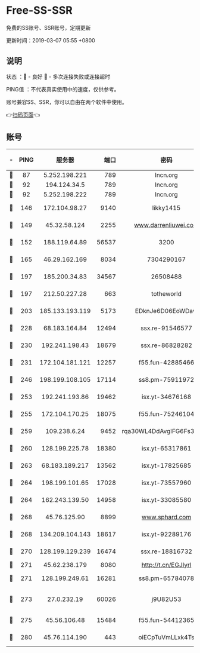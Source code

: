# Free-SS-SSR

免费的SS账号、SSR账号，定期更新

更新时间：2019-03-07 05:55 +0800

## 说明

状态     ：🙂 - 良好 🙁 - 多次连接失败或连接超时

PING值   ：不代表真实使用中的速度，仅供参考。

账号兼容SS、SSR，你可以自由在两个软件中使用。

👉[扫码页面](https://liesauer.github.io/Free-SS-SSR/)👈

## 账号

|-|PING|服务器|端口|密码|加密方式|区域|
|:----:|:----:|:-----:|-----:|:----:|:----:|:----:|
|🙂|87|5.252.198.221|789|lncn.org|rc4|JP|
|🙂|92|194.124.34.5|789|lncn.org|rc4|JP|
|🙂|92|5.252.198.222|789|lncn.org|rc4|JP|
|🙂|146|172.104.98.27|9140|likky1415|aes-256-cfb|JP|
|🙂|149|45.32.58.124|2255|www.darrenliuwei.com|aes-256-cfb|JP|
|🙂|152|188.119.64.89|56537|3200|aes-256-cfb|RU|
|🙂|165|46.29.162.169|8034|7304290167|aes-256-cfb|RU|
|🙂|197|185.200.34.83|34567|26508488|aes-256-cfb|US|
|🙂|197|212.50.227.28|663|totheworld|aes-256-cfb|US|
|🙂|203|185.133.193.119|5173|EDknJe6D06EoWDaw|aes-256-cfb|US|
|🙂|228|68.183.164.84|12494|ssx.re-91546577|aes-256-cfb|US|
|🙂|230|192.241.198.43|18679|ssx.re-86828282|aes-256-cfb|US|
|🙂|231|172.104.181.121|12257|f55.fun-42885466|aes-256-cfb|SG|
|🙂|246|198.199.108.105|17114|ss8.pm-75911972|aes-256-cfb|US|
|🙂|253|192.241.193.86|19462|isx.yt-34676168|aes-256-cfb|US|
|🙂|255|172.104.170.25|18075|f55.fun-75246104|aes-256-cfb|SG|
|🙂|259|109.238.6.24|9452|rqa30WL4DdAvgIFG6Fs3znzTa|aes-256-cfb|FR|
|🙂|260|128.199.225.78|18380|isx.yt-65317861|aes-256-cfb|SG|
|🙂|263|68.183.189.217|13562|isx.yt-17825685|aes-256-cfb|SG|
|🙂|264|198.199.101.65|17028|isx.yt-73557960|aes-256-cfb|US|
|🙂|264|162.243.139.50|14958|isx.yt-33085580|aes-256-cfb|US|
|🙂|268|45.76.125.90|8899|www.sphard.com|aes-256-cfb|AU|
|🙂|268|134.209.104.143|18617|isx.yt-92289176|aes-256-cfb|SG|
|🙂|270|128.199.129.239|16474|ssx.re-18816732|aes-256-cfb|SG|
|🙂|271|45.62.238.179|8080|http://t.cn/EGJIyrl|rc4-md5|CA|
|🙂|271|128.199.249.61|16281|ss8.pm-65784078|aes-256-cfb|SG|
|🙂|273|27.0.232.19|60026|j9U82U53|xchacha20-ietf-poly1305|HK|
|🙂|275|45.56.106.48|15484|f55.fun-54412365|aes-256-cfb|US|
|🙂|280|45.76.114.190|443|oiECpTuVmLLxk4Ts|aes-256-cfb|AU|
